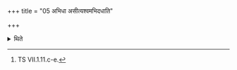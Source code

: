 +++
title = "05 अभिधा असीत्यश्वमभिदधाति"

+++

<details><summary>थिते</summary>

5. With abhidhā asi...[^1] (the Adhvaryu) binds the horse (with the string).  

[^1]: TS VII.1.11.c-e. 
</details>
